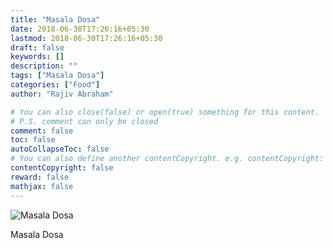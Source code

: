 ```yaml
---
title: "Masala Dosa"
date: 2018-06-30T17:26:16+05:30
lastmod: 2018-06-30T17:26:16+05:30
draft: false
keywords: []
description: ""
tags: ["Masala Dosa"]
categories: ["Food"]
author: "Rajiv Abraham"

# You can also close(false) or open(true) something for this content.
# P.S. comment can only be closed
comment: false
toc: false
autoCollapseToc: false
# You can also define another contentCopyright. e.g. contentCopyright: "This is another copyright."
contentCopyright: false
reward: false
mathjax: false
---
```


![Masala Dosa](https://res.cloudinary.com/abraham/image/upload/v1530359319/IMG_20180629_180747.jpg "Masala Dosa")

Masala Dosa